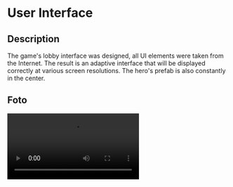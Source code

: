 <h1 align="left">User Interface</h1>
<h2 align="leftr">Description</h2>
<p align="leftr">The game's lobby interface was designed, all UI elements were taken from the Internet. The result is an adaptive interface that will be displayed correctly at various screen resolutions. The hero's prefab is also constantly in the center.</p>
<h2 align="leftr">Foto</h2>
<video src="https://github.com/EvgeniySerookiy/BouncerResources/assets/149666289/8b48ea91-0b7d-4508-b215-a0be4058c9d0"</video>
